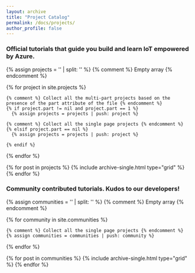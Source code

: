 ```yaml
---
layout: archive
title: "Project Catalog"
permalink: /docs/projects/
author_profile: false
---
```


<h3>Official tutorials that guide you build and learn IoT empowered by Azure.</h3>

<div class="grid__wrapper">

  {% assign projects = '' | split: '' %} {% comment %} Empty array {% endcomment %}

  {% for project in site.projects %}
    
    {% comment %} Collect all the multi-part projects based on the presence of the part attribute of the file {% endcomment %}
    {% if project.part != nil and project.part == 1 %}
      {% assign projects = projects | push: project %}
      
    {% comment %} Collect all the single page projects {% endcomment %}
    {% elsif project.part == nil %}
      {% assign projects = projects | push: project %}
    
    {% endif %}

  {% endfor %}


  {% for post in projects %}
    {% include archive-single.html type="grid" %}
  {% endfor %}

</div>

<h3>Community contributed tutorials. Kudos to our developers!</h3>

<div class="grid__wrapper">

  {% assign communities = '' | split: '' %} {% comment %} Empty array {% endcomment %}

  {% for community in site.communities %}
      
    {% comment %} Collect all the single page projects {% endcomment %}
    {% assign communities = communities | push: community %}

  {% endfor %}

  {% for post in communities %}
    {% include archive-single.html type="grid" %}
  {% endfor %}

</div>